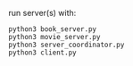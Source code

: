 run server(s) with:

    python3 book_server.py
    python3 movie_server.py
    python3 server_coordinator.py
    python3 client.py

